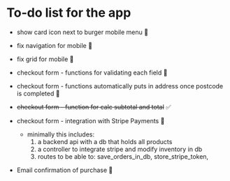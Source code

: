 # To-do list for the app

  * show card icon next to burger mobile menu 🔫

  * fix navigation for mobile 🚩
  * fix grid for mobile 🚩
  * checkout form - functions for validating each field 🚩
  * checkout form - functions automatically puts in address once postcode is completed 🚩
  * <del>checkout form - function for calc subtotal and total</del>  ✅
  * checkout form - integration with Stripe Payments  🚩
    * minimally this includes:
      1. a backend api with a db that holds all products
      2. a controller to integrate stripe and modify inventory in db
      3. routes to be able to: save_orders_in_db, store_stripe_token,   

  * Email confirmation of purchase  🚩
